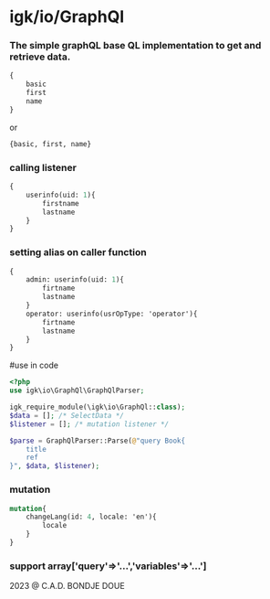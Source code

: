 # igk/io/GraphQl
 


### The simple graphQL base QL implementation to get and retrieve data. 


```graphql
{
    basic
    first
    name
}
```
or 
```graphql
{basic, first, name}
```

### calling listener 
```graphql
{
    userinfo(uid: 1){
        firstname
        lastname
    }    
}
```
### setting alias on caller function 
```graphql
{
    admin: userinfo(uid: 1){
        firtname
        lastname
    }
    operator: userinfo(usrOpType: 'operator'){
        firtname
        lastname
    }
}
```

#use in code 

```PHP
<?php
use igk\io\GraphQl\GraphQlParser;

igk_require_module(\igk\io\GraphQl::class);
$data = []; /* SelectData */
$listener = []; /* mutation listener */

$parse = GraphQlParser::Parse(@"query Book{
    title
    ref
}", $data, $listener);

```


### mutation 

```graphql
mutation{
    changeLang(id: 4, locale: 'en'){
        locale
    }
}
```


### support array['query'=>'...','variables'=>'...'] 

2023 @ C.A.D. BONDJE DOUE